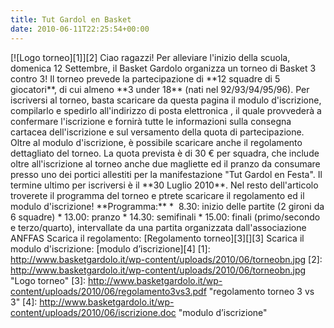 ```yaml
---
title: Tut Gardol en Basket
date: 2010-06-11T22:25:54+00:00
---
```

\[!\[Logo torneo\]\[1\]\]\[2\] Ciao ragazzi! Per alleviare l'inizio della scuola, domenica 12 Settembre, il Basket Gardolo organizza un torneo di Basket 3 contro 3! Il torneo prevede la partecipazione di \*\*12 squadre di 5 giocatori\*\*, di cui almeno \*\*3 under 18\*\* (nati nel 92/93/94/95/96). Per iscriversi al torneo, basta scaricare da questa pagina il modulo d'iscrizione, compilarlo e spedirlo all'indirizzo di posta elettronica , il quale provvederà a confermare l'iscrizione e fornirà tutte le informazioni sulla consegna cartacea dell'iscrizione e sul versamento della quota di partecipazione. Oltre al modulo d'iscrizione, è possibile scaricare anche il regolamento dettagliato del torneo. La quota prevista è di 30 € per squadra, che include oltre all'iscrizione al torneo anche due magliette ed il pranzo da consumare presso uno dei portici allestiti per la manifestazione "Tut Gardol en Festa". Il termine ultimo per iscriversi è il \*\*30 Luglio 2010\*\*. Nel resto dell'articolo troverete il programma del torneo e ptrete scaricare il regolamento ed il modulo d'iscrizione! \*\*Programma:\*\* \*  8.30: inizio delle partite (2 gironi da 6 squadre) \* 13.00: pranzo \* 14.30: semifinali \* 15.00: finali (primo/secondo e terzo/quarto), intervallate da una partita organizzata dall'associazione ANFFAS Scarica il regolamento: \[Regolamento torneo\]\[3\]\[\]\[3\] Scarica il modulo d'iscrizione: \[modulo d’iscrizione\]\[4\] \[1\]: http://www.basketgardolo.it/wp-content/uploads/2010/06/torneobn.jpg \[2\]: http://www.basketgardolo.it/wp-content/uploads/2010/06/torneobn.jpg "Logo torneo" \[3\]: http://www.basketgardolo.it/wp-content/uploads/2010/06/regolamento3vs3.pdf "regolamento torneo 3 vs 3" \[4\]: http://www.basketgardolo.it/wp-content/uploads/2010/06/iscrizione.doc "modulo d’iscrizione"
